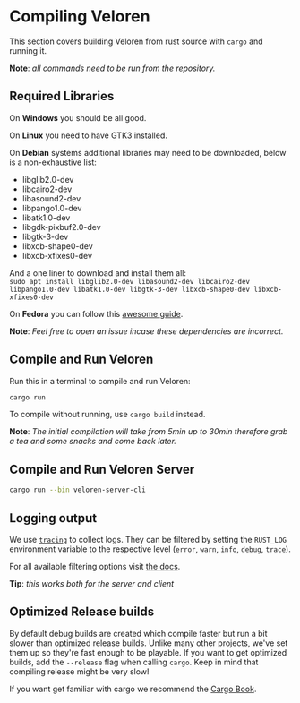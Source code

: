 # Compiling Veloren

This section covers building Veloren from rust source with `cargo` and running it.

**Note**: _all commands need to be run from the repository._

## Required Libraries

On **Windows** you should be all good.

On **Linux** you need to have GTK3 installed.

On **Debian** systems additional libraries may need to be downloaded, below is a non-exhaustive list:

- libglib2.0-dev
- libcairo2-dev
- libasound2-dev
- libpango1.0-dev
- libatk1.0-dev
- libgdk-pixbuf2.0-dev
- libgtk-3-dev
- libxcb-shape0-dev
- libxcb-xfixes0-dev

And a one liner to download and install them all:<br/>
`sudo apt install libglib2.0-dev libasound2-dev libcairo2-dev libpango1.0-dev libatk1.0-dev libgtk-3-dev libxcb-shape0-dev libxcb-xfixes0-dev`

On **Fedora** you can follow this [awesome guide](https://kwiecien.us/building-veloren-on-fedora.html).

**Note**: _Feel free to open an issue incase these dependencies are incorrect._

## Compile and Run Veloren

Run this in a terminal to compile and run Veloren:

```bash
cargo run
```

To compile without running, use `cargo build` instead.

**Note**: _The initial compilation will take from 5min up to 30min therefore grab a tea and some snacks and come back later._

## Compile and Run Veloren Server

```bash
cargo run --bin veloren-server-cli
```

## Logging output

We use [`tracing`](https://crates.io/crates/tracing) to collect logs. They can be filtered by setting the `RUST_LOG` environment variable to the respective level (`error`, `warn`, `info`, `debug`, `trace`).

For all available filtering options visit [the docs](https://docs.rs/tracing-subscriber/0.2.7/tracing_subscriber/filter/struct.EnvFilter.html#examples).

**Tip**: _this works both for the server and client_

## Optimized Release builds

By default debug builds are created which compile faster but run a bit slower than optimized release builds. Unlike many other projects, we've set them up so they're fast enough to be playable. If you want to get optimized builds, add the `--release` flag when calling `cargo`. Keep in mind that compiling release might be very slow!

If you want get familiar with cargo we recommend the [Cargo Book](https://doc.rust-lang.org/cargo/).
